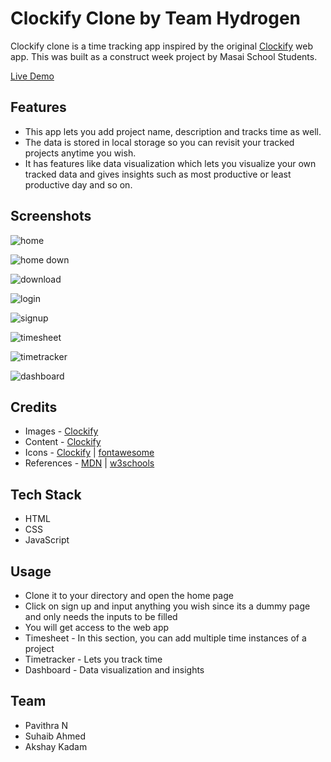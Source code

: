 # Clockify Clone by Team Hydrogen

Clockify clone is a time tracking app inspired by the original [Clockify](https://clockify.me/) web app. This was built as a construct week project by Masai School Students.

[Live Demo](https://clockify-hydrogen.netlify.app/)

## Features
* This app lets you add project name, description and tracks time as well.
* The data is stored in local storage so you can revisit your tracked projects anytime you wish.
* It has features like data visualization which lets you visualize your own tracked data and gives insights such as most productive or least productive day and so on.

## Screenshots
![home](https://user-images.githubusercontent.com/39058941/103478684-652dfd00-4dee-11eb-8fa2-a022a00bdeea.png)

![home down](https://user-images.githubusercontent.com/39058941/103478682-5d6e5880-4dee-11eb-86a6-1857a5c09ba2.png)

![download](https://user-images.githubusercontent.com/39058941/103478691-69f2b100-4dee-11eb-954d-cfff6befd561.png)

![login](https://user-images.githubusercontent.com/39058941/103478895-d1f5c700-4def-11eb-9b35-ea8323902e98.png)

![signup](https://user-images.githubusercontent.com/39058941/103478686-67905700-4dee-11eb-8836-47c5ff9160b8.png)

![timesheet](https://user-images.githubusercontent.com/39058941/103478687-6828ed80-4dee-11eb-8456-ec0374d33612.png)

![timetracker](https://user-images.githubusercontent.com/39058941/103478688-68c18400-4dee-11eb-86c6-5f9767dfaaac.png)

![dashboard](https://user-images.githubusercontent.com/39058941/103478690-695a1a80-4dee-11eb-840b-95b4df0bd1fe.png)

 
 
## Credits
* Images -  [Clockify](https://clockify.me/)
* Content - [Clockify](https://clockify.me/)
* Icons -  [Clockify](https://clockify.me/) | [fontawesome](https://fontawesome.com/)
* References - [MDN](https://developer.mozilla.org/en-US/) | [w3schools](https://www.w3schools.com/)

## Tech Stack
* HTML
* CSS
* JavaScript
 

## Usage
* Clone it to your directory and open the home page
* Click on sign up and input anything you wish since its a dummy page and only needs the inputs to be filled
* You will get access to the web app
* Timesheet - In this section, you can add multiple time instances of a project
* Timetracker - Lets you track time 
* Dashboard - Data visualization and insights

## Team
* Pavithra N
* Suhaib Ahmed
* Akshay Kadam
 
